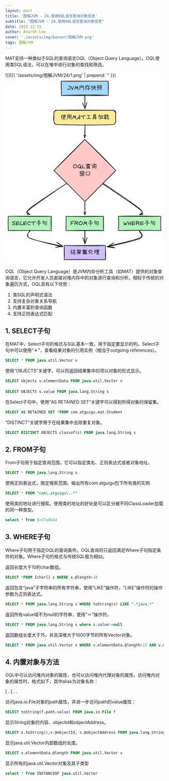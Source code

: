```yaml
---
layout: post
title: '图解JVM - 24.使用OQL语言查询对象信息'
subtitle: "图解JVM - 24.使用OQL语言查询对象信息"
date: 2023-12-15
author: Anarkh-Lee
cover: './assets/img/banner/图解JVM.png'
tags: 图解JVM
---
```


MAT支持一种类似于SQL的查询语言OQL（Object Query Language）。OQL使用类SQL语法，可以在堆中进行对象的查找和筛选。

![]({{ '/assets/img/图解JVM/24/1.png' | prepend: '' }})
![](.\img\图解JVM\24\1.png)

<font style="color:rgba(0, 0, 0, 0.9);background-color:rgb(252, 252, 252);">OQL（Object Query Language）是JVM内存分析工具（如MAT）提供的对象查询语言，它允许开发人员直接对堆内存中的对象进行查询和分析。相较于传统的对象遍历方式，OQL具有以下优势：</font>

1. <font style="color:rgba(0, 0, 0, 0.9);background-color:rgb(252, 252, 252);">类SQL的声明式语法</font>
2. <font style="color:rgba(0, 0, 0, 0.9);background-color:rgb(252, 252, 252);">支持复杂对象关系导航</font>
3. <font style="color:rgba(0, 0, 0, 0.9);background-color:rgb(252, 252, 252);">内置丰富的查询函数</font>
4. <font style="color:rgba(0, 0, 0, 0.9);background-color:rgb(252, 252, 252);">支持正则表达式匹配</font>

## 1. SELECT子句
在MAT中，Select子句的格式与SQL基本一致，用于指定要显示的列。Select子句中可以使用“＊”，查看结果对象的引用实例（相当于outgoing references）。



```sql
SELECT * FROM java.util.Vector v
```



使用“OBJECTS”关键字，可以将返回结果集中的项以对象的形式显示。



```sql
SELECT objects v.elementData FROM java.util.Vector v

SELECT OBJECTS s.value FROM java.lang.String s
```



在Select子句中，使用“AS RETAINED SET”关键字可以得到所得对象的保留集。



```sql
SELECT AS RETAINED SET *FROM com.atguigu.mat.Student
```



“DISTINCT”关键字用于在结果集中去除重复对象。



```sql
SELECT DISTINCT OBJECTS classof(s) FROM java.lang.String s
```



## 2. FROM子句


From子句用于指定查询范围，它可以指定类名、正则表达式或者对象地址。



```sql
SELECT * FROM java.lang.String s
```



使用正则表达式，限定搜索范围，输出所有com.atguigu包下所有类的实例



```sql
SELECT * FROM "com\.atguigu\..*"
```



使用类的地址进行搜索。使用类的地址的好处是可以区分被不同ClassLoader加载的同一种类型。



```sql
select * from 0x37a0b4d
```



## 3. WHERE子句


Where子句用于指定OQL的查询条件。OQL查询将只返回满足Where子句指定条件的对象。Where子句的格式与传统SQL极为相似。



返回长度大于10的char数组。



```sql
SELECT *FROM Ichar[] s WHERE s.@length>10
```



返回包含“java”子字符串的所有字符串，使用“LIKE”操作符，“LIKE”操作符的操作参数为正则表达式。



```sql
SELECT * FROM java.lang.String s WHERE toString(s) LIKE ".*java.*"
```



返回所有value域不为null的字符串，使用“＝”操作符。



```sql
SELECT * FROM java.lang.String s where s.value!=null
```



返回数组长度大于15，并且深堆大于1000字节的所有Vector对象。



```sql
SELECT * FROM java.util.Vector v WHERE v.elementData.@length>15 AND v.@retainedHeapSize>1000
```



## 4. 内置对象与方法


OQL中可以访问堆内对象的属性，也可以访问堆内代理对象的属性。访问堆内对象的属性时，格式如下，其中alias为对象名称：



[ <alias>. ] <field> . <field>. <field>



访问java.io.File对象的path属性，并进一步访问path的value属性：



```sql
SELECT toString(f.path.value) FROM java.io.File f
```



显示String对象的内容、objectid和objectAddress。



```sql
SELECT s.toString(),s.@objectId, s.@objectAddress FROM java.lang.String s
```



显示java.util.Vector内部数组的长度。



```sql
SELECT v.elementData.@length FROM java.util.Vector v
```



显示所有的java.util.Vector对象及其子类型



```sql
select * from INSTANCEOF java.util.Vector
```



